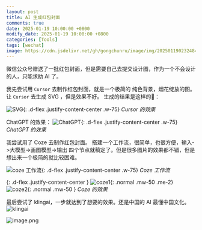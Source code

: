```yaml
---
layout: post
title: AI 生成红包封面
comments: true
date: 2025-01-19 10:00:00 +0800
modify_date: 2025-01-19 10:00:00 +0800
categories: [Tools]
tags: [wechat]
image: https://cdn.jsdelivr.net/gh/gongchunru/image/img/20250119023248427.png
---
```



微信公众号赠送了一批红包封面，但是需要自己去提交设计图，作为一个不会设计的人，只能求助 AI 了。

我先尝试用 `Cursor` 去制作红包封面，就是一个极简的 纯色背景，烟花绽放的图。让 `Cursor` 去生成 SVG ，但是效果不好。
生成的结果是这样的🥲：
<!-- {: .d-flex .justify-content-center } -->
![SVG](https://cdn.jsdelivr.net/gh/gongchunru/image/img/20250119023440518.png){: .d-flex .justify-content-center  .w-75}
_Cursor 的效果_



ChatGPT 的效果：
![ChatGPT](https://cdn.jsdelivr.net/gh/gongchunru/image/img/20250119023327010.png){: .d-flex .justify-content-center .w-75}
_ChatGPT 的效果_


我尝试用了 Coze 去制作红包封面。
搭建一个工作流，很简单，也很方便，输入->大模型->画图模型->输出 四个节点就稿定了。但是很多图片的效果都不错，但是想出来一个极简的就比较困难。

![coze 工作流](https://cdn.jsdelivr.net/gh/gongchunru/image/img/20250119023623991.png){: .d-flex .justify-content-center .w-75}
_Coze 工作流_

{: .d-flex .justify-content-center }
![coze1](https://cdn.jsdelivr.net/gh/gongchunru/image/img/20250119023248427.png){: .normal .mw-50 .me-2}
![coze2](https://cdn.jsdelivr.net/gh/gongchunru/image/img/20250119023307978.png){: .normal .mw-50 }
_Coze 的效果_



最后尝试了 klingai，一步就达到了想要的效果。还是中国的 AI 最懂中国文化。
![klingai](https://cdn.jsdelivr.net/gh/gongchunru/image/img/20250119023223381.png)

![image.png](https://cdn.jsdelivr.net/gh/gongchunru/image/img/20250207144156364.png)
